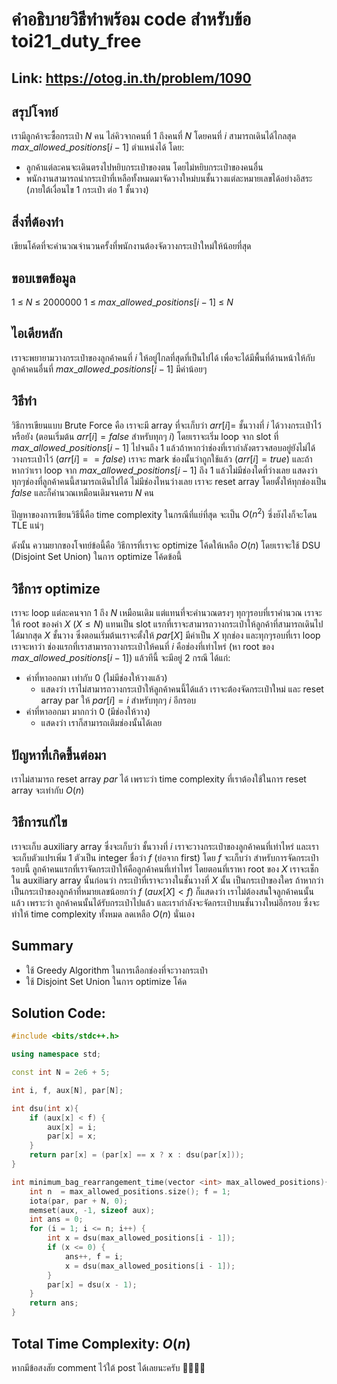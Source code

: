 # คำอธิบายวิธีทำพร้อม code สำหรับข้อ toi21_duty_free
## Link: https://otog.in.th/problem/1090
## สรุปโจทย์
เรามีลูกค้าจะซื้อกระเป๋า $N$ คน ไล่คิวจากคนที่ $1$ ถึงคนที่ $N$ โดยคนที่ $i$ สามารถเดินได้ไกลสุด $max\_allowed\_positions[i - 1]$ ตำแหน่งได้ โดย:
- ลูกค้าแต่ละคนจะเดินตรงไปหยิบกระเป๋าของตน โดยไม่หยิบกระเป๋าของคนอื่น
- พนักงานสามารถนำกระเป๋าที่เหลือทั้งหมดมาจัดวางใหม่บนชั้นวางแต่ละหมายเลขได้อย่างอิสระ (ภายใต้เงื่อนไข $1$ กระเป๋า ต่อ $1$ ชั้นวาง)

## สิ่งที่ต้องทำ
 เขียนโค้ดที่จะคำนวณจำนวนครั้งที่พนักงานต้องจัดวางกระเป๋าใหม่ให้น้อยที่สุด

## ขอบเขตข้อมูล
$1$ $\leq$ $N$ $\leq$ $2000000$
$1$ $\leq$ $max\_allowed\_positions[i - 1]$ $\leq$ $N$

## ไอเดียหลัก
เราจะพยายามวางกระเป๋าของลูกค้าคนที่ $i$ ให้อยู่ไกลที่สุดที่เป็นไปได้ เพื่อจะได้มีพื้นที่ด้านหน้าให้กับลูกค้าคนอื่นที่ $max\_allowed\_positions[i - 1]$ มีค่าน้อยๆ
## วิธีทำ
วิธีการเขียนแบบ Brute Force คือ เราจะมี array ที่จะเก็บว่า $arr[i] =$ ชั้นวางที่ $i$ ได้วางกระเป๋าไว้หรือยัง (ตอนเริ่มต้น $arr[i] = false$ สำหรับทุกๆ $i$) โดยเราจะเริ่ม loop จาก slot ที่ $max\_allowed\_positions[i - 1]$ ไปจนถึง $1$ แล้วถ้าหากว่าช่องที่เรากำลังตรวจสอบอยู่ยังไม่ได้วางกระเป๋าไว้ ($arr[i] == false$) เราจะ mark ช่องนั้นว่าถูกใช้แล้ว ($arr[i] = true$) และถ้าหากว่าเรา loop จาก $max\_allowed\_positions[i - 1]$ ถึง $1$ แล้วไม่มีช่องใดที่ว่างเลย แสดงว่า ทุกๆช่องที่ลูกค้าคนนี้สามารถเดินไปได้ ไม่มีช่องไหนว่างเลย เราจะ reset array โดยตั้งให้ทุกช่องเป็น $false$ และก็คำนวณเหมือนเดิมจนครบ $N$ คน

ปัญหาของการเขียนวิธีนี้คือ time complexity ในกรณีที่แย่ที่สุด จะเป็น $O(n^2)$ ซึ่งยังไงก็จะโดน TLE แน่ๆ

ดังนั้น ความยากของโจทย์ข้อนี้คือ วิธีการที่เราจะ optimize โค้ดให้เหลือ $O(n)$ โดยเราจะใช้ DSU (Disjoint Set Union) ในการ optimize โค้ดข้อนี้

## วิธีการ optimize
เราจะ loop แต่ละคนจาก $1$ ถึง $N$ เหมือนเดิม แต่แทนที่จะคำนวณตรงๆ ทุกๆรอบที่เราคำนวณ เราจะให้ root ของค่า $X$ $(X \leq N)$ แทนเป็น slot แรกที่เราจะสามารถวางกระเป๋าให้ลูกค้าที่สามารถเดินไปได้มากสุด $X$ ชั้นวาง ซึ่งตอนเริ่มต้นเราจะตั้งให้ $par[X]$ มีค่าเป็น $X$ ทุกช่อง และทุกๆรอบที่เรา loop เราจะหาว่า ช่องแรกที่เราสามารถวางกระเป๋าให้คนที่ $i$ คือช่องที่เท่าไหร่ (หา root ของ $max\_allowed\_positions[i - 1]$) แล้วทีนี้ จะมีอยู่ 2 กรณี ได้แก่:
- ค่าที่หาออกมา เท่ากับ $0$ (ไม่มีช่องให้วางแล้ว)
    - แสดงว่า เราไม่สามารถวางกระเป๋าให้ลูกค้าคนนี้ได้แล้ว เราจะต้องจัดกระเป๋าใหม่ และ reset array par ให้ $par[i] = i$ สำหรับทุกๆ $i$ อีกรอบ
- ค่าที่หาออกมา มากกว่า $0$ (มีช่องให้วาง)
    - แสดงว่า เราก็สามารถเติมช่องนั้นได้เลย
## ปัญหาที่เกิดขึ้นต่อมา
เราไม่สามารถ reset array $par$ ได้ เพราะว่า time complexity ที่เราต้องใช้ในการ reset array จะเท่ากับ $O(n)$
## วิธีการแก้ไข
เราจะเก็บ auxiliary array ซึ่งจะเก็บว่า ชั้นวางที่ $i$ เราจะวางกระเป๋าของลูกค้าคนที่เท่าไหร่ และเราจะเก็บตัวแปรเพิ่ม 1 ตัวเป็น integer ชื่อว่า $f$ (ย่อจาก first) โดย $f$ จะเก็บว่า สำหรับการจัดกระเป๋ารอบนี้ ลูกค้าคนแรกที่เราจัดกระเป๋าให้คือลูกค้าคนที่เท่าไหร่ โดยตอนที่เราหา root ของ $X$ เราจะเช็กใน auxiliary array นั้นก่อนว่า กระเป๋าที่เราจะวางในชั้นวางที่ $X$ นั้น เป็นกระเป๋าของใคร ถ้าหากว่าเป็นกระเป๋าของลูกค้าที่หมายเลขน้อยกว่า $f$ $(aux[X] < f)$ ก็แสดงว่า เราไม่ต้องสนใจลูกค้าคนนั้นแล้ว เพราะว่า ลูกค้าคนนั้นได้รับกระเป๋าไปแล้ว และเรากำลังจะจัดกระเป๋าบนชั้นวางใหม่อีกรอบ ซึ่งจะทำให้ time complexity ทั้งหมด ลดเหลือ $O(n)$ นั่นเอง
## Summary
- ใช้ Greedy Algorithm ในการเลือกช่องที่จะวางกระเป๋า
- ใช้ Disjoint Set Union ในการ optimize โค้ด
## Solution Code: 
```cpp
#include <bits/stdc++.h>

using namespace std;

const int N = 2e6 + 5;

int i, f, aux[N], par[N];

int dsu(int x){
	if (aux[x] < f) {
		aux[x] = i;
		par[x] = x;
	}
	return par[x] = (par[x] == x ? x : dsu(par[x]));
}

int minimum_bag_rearrangement_time(vector <int> max_allowed_positions){
	int n  = max_allowed_positions.size(); f = 1;
	iota(par, par + N, 0);
	memset(aux, -1, sizeof aux);
	int ans = 0;
	for (i = 1; i <= n; i++) {
		int x = dsu(max_allowed_positions[i - 1]);
		if (x <= 0) {
			ans++, f = i;
			x = dsu(max_allowed_positions[i - 1]);
		}
		par[x] = dsu(x - 1);
	}
	return ans;
}
```
## Total Time Complexity: $O(n)$

หากมีข้อสงสัย comment ไว้ใต้ post ได้เลยนะครับ 🙇‍♂️🙇‍♂️
<!--stackedit_data:
eyJoaXN0b3J5IjpbLTIxMjU0MTExXX0=
-->